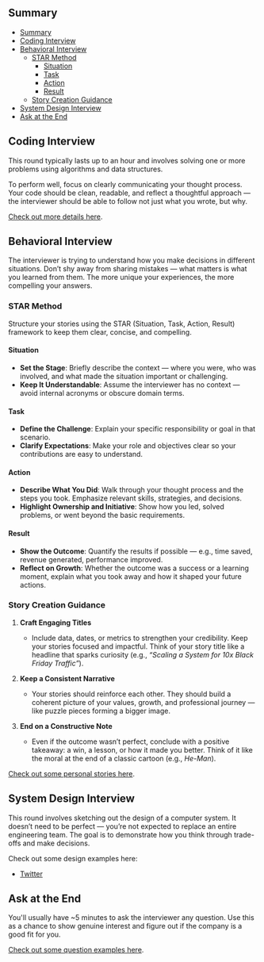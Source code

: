 ## Summary

- [Summary](#summary)
- [Coding Interview](#coding-interview)
- [Behavioral Interview](#behavioral-interview)
  - [STAR Method](#star-method)
    - [Situation](#situation)
    - [Task](#task)
    - [Action](#action)
    - [Result](#result)
  - [Story Creation Guidance](#story-creation-guidance)
- [System Design Interview](#system-design-interview)
- [Ask at the End](#ask-at-the-end)

## Coding Interview

This round typically lasts up to an hour and involves solving one or more problems using algorithms and data structures.

To perform well, focus on clearly communicating your thought process. Your code should be clean, readable, and reflect a thoughtful approach — the interviewer should be able to follow not just what you wrote, but why. 

[Check out more details here](./preparation/coding.md).

## Behavioral Interview

The interviewer is trying to understand how you make decisions in different situations. Don’t shy away from sharing mistakes — what matters is what you learned from them. The more unique your experiences, the more compelling your answers.

### STAR Method

Structure your stories using the STAR (Situation, Task, Action, Result) framework to keep them clear, concise, and compelling.

#### Situation
- **Set the Stage**: Briefly describe the context — where you were, who was involved, and what made the situation important or challenging.
- **Keep It Understandable**: Assume the interviewer has no context — avoid internal acronyms or obscure domain terms.

#### Task
- **Define the Challenge**: Explain your specific responsibility or goal in that scenario.
- **Clarify Expectations**: Make your role and objectives clear so your contributions are easy to understand.

#### Action
- **Describe What You Did**: Walk through your thought process and the steps you took. Emphasize relevant skills, strategies, and decisions.
- **Highlight Ownership and Initiative**: Show how you led, solved problems, or went beyond the basic requirements.

#### Result
- **Show the Outcome**: Quantify the results if possible — e.g., time saved, revenue generated, performance improved.
- **Reflect on Growth**: Whether the outcome was a success or a learning moment, explain what you took away and how it shaped your future actions.

### Story Creation Guidance

1. **Craft Engaging Titles**
   - Include data, dates, or metrics to strengthen your credibility. Keep your stories focused and impactful. Think of your story title like a headline that sparks curiosity (e.g., *“Scaling a System for 10x Black Friday Traffic”*). 

2. **Keep a Consistent Narrative**
   - Your stories should reinforce each other. They should build a coherent picture of your values, growth, and professional journey — like puzzle pieces forming a bigger image.

3. **End on a Constructive Note**
   - Even if the outcome wasn’t perfect, conclude with a positive takeaway: a win, a lesson, or how it made you better. Think of it like the moral at the end of a classic cartoon (e.g., *He-Man*).

[Check out some personal stories here](./preparation/personal-stories.md).

## System Design Interview

This round involves sketching out the design of a computer system. It doesn’t need to be perfect — you’re not expected to replace an entire engineering team. The goal is to demonstrate how you think through trade-offs and make decisions.

Check out some design examples here:
- [Twitter](./system-design/twitter.md)

## Ask at the End

You'll usually have ~5 minutes to ask the interviewer any question. Use this as a chance to show genuine interest and figure out if the company is a good fit for you.

[Check out some question examples here](./preparation/ask-at-the-end.md).
